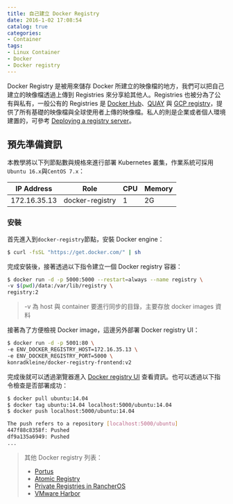 ```yaml
---
title: 自己建立 Docker Registry
date: 2016-1-02 17:08:54
catalog: true
categories:
- Container
tags:
- Linux Container
- Docker
- Docker registry
---
```

Docker Registry 是被用來儲存 Docker 所建立的映像檔的地方，我們可以把自己建立的映像檔透過上傳到 Registries 來分享給其他人。Registries 也被分為了公有與私有，一般公有的 Registries 是 [Docker Hub](https://hub.docker.com/)、[QUAY](https://quay.io/) 與 [GCP registry](https://console.cloud.google.com/gcr/images/google-containers/GLOBAL)，提供了所有基礎的映像檔與全球使用者上傳的映像檔。私人的則是企業或者個人環境建置的，可參考 [Deploying a registry server](https://docs.docker.com/registry/deploying/)。

<!--more-->

## 預先準備資訊
本教學將以下列節點數與規格來進行部署 Kubernetes 叢集，作業系統可採用`Ubuntu 16.x`與`CentOS 7.x`：

| IP Address  |   Role          |   CPU    |   Memory   |
|-------------|-----------------|----------|------------|
|172.16.35.13 | docker-registry |    1     |     2G     |

### 安裝
首先進入到`docker-registry`節點，安裝 Docker engine：
```sh
$ curl -fsSL "https://get.docker.com/" | sh
```

完成安裝後，接著透過以下指令建立一個 Docker registry 容器：
```sh
$ docker run -d -p 5000:5000 --restart=always --name registry \
-v $(pwd)/data:/var/lib/registry \
registry:2
```
> -v 為 host 與 container 要進行同步的目錄，主要存放 docker images 資料

接著為了方便檢視 Docker image，這邊另外部署 Docker registry UI：
```sh
$ docker run -d -p 5001:80 \
-e ENV_DOCKER_REGISTRY_HOST=172.16.35.13 \
-e ENV_DOCKER_REGISTRY_PORT=5000 \
konradkleine/docker-registry-frontend:v2
```

完成後就可以透過瀏覽器進入 [Docker registry UI](172.16.35.13:5001) 查看資訊。也可以透過以下指令檢查是否部署成功：
```sh
$ docker pull ubuntu:14.04
$ docker tag ubuntu:14.04 localhost:5000/ubuntu:14.04
$ docker push localhost:5000/ubuntu:14.04

The push refers to a repository [localhost:5000/ubuntu]
447f88c8358f: Pushed
df9a135a6949: Pushed
...
```
> 其他 Docker registry 列表：
> * [Portus](https://github.com/SUSE/Portus)
> * [Atomic Registry](http://www.projectatomic.io/registry/)
> * [Private Registries in RancherOS](https://docs.rancher.com/os/configuration/private-registries/)
> * [VMware Harbor](https://github.com/vmware/harbor)
